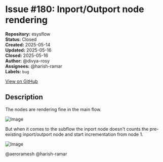 # Issue #180: Inport/Outport node rendering

**Repository:** esysflow  
**Status:** Closed  
**Created:** 2025-05-14  
**Updated:** 2025-05-16  
**Closed:** 2025-05-16  
**Author:** @divya-rosy  
**Assignees:** @harish-ramar  
**Labels:** `bug`  

[View on GitHub](https://github.com/Simtestlab/esysflow/issues/180)

## Description

The nodes are rendering fine in the main flow.

![Image](https://github.com/user-attachments/assets/31d8d385-cb57-4695-83b1-e5f6b49b4539)

But when it comes to the subflow the inport node doesn't counts the pre- existing inport/outport node and start incrementation from node 1.

![Image](https://github.com/user-attachments/assets/271ce420-a5f6-4e9c-8713-cfa1e05ce153)


@aeroramesh @harish-ramar 